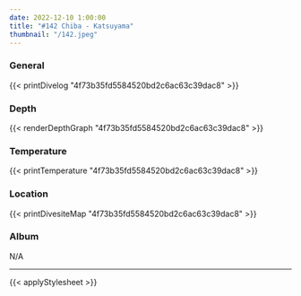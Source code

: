 ```yaml
---
date: 2022-12-10 1:00:00
title: "#142 Chiba - Katsuyama"
thumbnail: "/142.jpeg"
---
```


### General

{{< printDivelog "4f73b35fd5584520bd2c6ac63c39dac8" >}}

### Depth

{{< renderDepthGraph "4f73b35fd5584520bd2c6ac63c39dac8" >}}

### Temperature

{{< printTemperature "4f73b35fd5584520bd2c6ac63c39dac8" >}}

### Location

{{< printDivesiteMap "4f73b35fd5584520bd2c6ac63c39dac8" >}}

### Album

N/A

---

{{< applyStylesheet >}}
